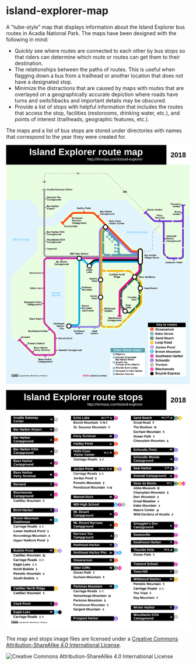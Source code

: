 # island-explorer-map
A "tube-style" map that displays information about the Island Explorer bus routes in Acadia National Park. The maps have been designed with the following in mind:
- Quickly see where routes are connected to each other by bus stops so that riders can determine which route or routes can get them to their destination.
- The relationships between the paths of routes. This is useful when flagging down a bus from a trailhead or another location that does not have a designated stop.
- Minimize the distractions that are caused by maps with routes that are overlayed on a geographically accurate depiction where roads have turns and switchbacks and important details may be obscured.
- Provide a list of stops with helpful information that includes the routes that access the stop, facilities (restorooms, drinking water, etc.), and points of interest (trailheads, geographic features, etc.).

The maps and a list of bus stops are stored under directories with names that correspond to the year they were created for.

![A "tube-style" map of Island Explorer bus routes in Acadia National Park.](2018/island-explorer-route-map-2018.svg "Island Explorer Map")

![A list of bus stops in Acadia National Park.](2018/island-explorer-route-stops-2018.svg "Island Explorer Stops")

The map and stops image files are licensed under a [Creative Commons Attribution-ShareAlike 4.0 International License](http://creativecommons.org/licenses/by-sa/4.0/).

![Creative Commons Attribution-ShareAlike 4.0 International License](https://i.creativecommons.org/l/by-sa/4.0/88x31.png "Creative Commons Attribution-ShareAlike 4.0 International License")
